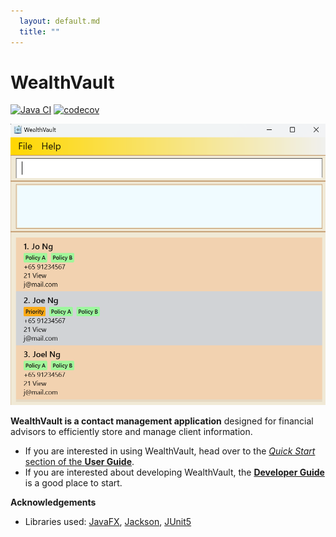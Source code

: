 ```yaml
---
  layout: default.md
  title: ""
---
```


# WealthVault

[![Java CI](https://github.com/AY2425S2-CS2103T-W12-2/tp/actions/workflows/gradle.yml/badge.svg)](https://github.com/AY2425S2-CS2103T-W12-2/tp/actions/workflows/gradle.yml)
[![codecov](https://codecov.io/gh/AY2425S2-CS2103T-W12-2/tp/graph/badge.svg?token=H8A87ZR6Z5)](https://codecov.io/gh/AY2425S2-CS2103T-W12-2/tp)

![Ui](images/Ui.png)

**WealthVault is a contact management application** designed for financial advisors to efficiently store and manage client information.
* If you are interested in using WealthVault, head over to the [_Quick Start_ section of the **User Guide**](UserGuide.html#quick-start).
* If you are interested about developing WealthVault, the [**Developer Guide**](DeveloperGuide.html) is a good place to start.


**Acknowledgements**

* Libraries used: [JavaFX](https://openjfx.io/), [Jackson](https://github.com/FasterXML/jackson), [JUnit5](https://github.com/junit-team/junit5)
